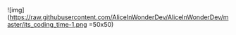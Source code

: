![img](https://raw.githubusercontent.com/AliceInWonderDev/AliceInWonderDev/master/its_coding_time-1.png =50x50)
